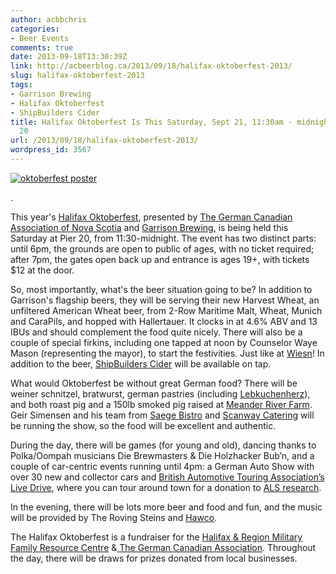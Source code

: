 ```yaml
---
author: acbbchris
categories:
- Beer Events
comments: true
date: 2013-09-18T13:30:39Z
link: http://acbeerblog.ca/2013/09/18/halifax-oktoberfest-2013/
slug: halifax-oktoberfest-2013
tags:
- Garrison Brewing
- Halifax Oktoberfest
- ShipBuilders Cider
title: Halifax Oktoberfest Is This Saturday, Sept 21, 11:30am - midnight, at Pier
  20
url: /2013/09/18/halifax-oktoberfest-2013/
wordpress_id: 3567
---
```


[![oktoberfest poster](http://acbeerblog.ca/wp-content/uploads/2013/09/oktoberfest-poster.jpg?w=627)](http://acbeerblog.ca/wp-content/uploads/2013/09/oktoberfest-poster.jpg)

.

This year's [Halifax Oktoberfest](http://www.hfxoktoberfest.com/), presented by [The German Canadian Association of Nova Scotia](http://germancanadianassociation.ca/index.html) and [Garrison Brewing](http://www.garrisonbrewing.com/), is being held this Saturday at Pier 20, from 11:30-midnight. The event has two distinct parts: until 6pm, the grounds are open to public of ages, with no ticket required; after 7pm, the gates open back up and entrance is ages 19+, with tickets $12 at the door.

So, most importantly, what's the beer situation going to be? In addition to Garrison's flagship beers, they will be serving their new Harvest Wheat, an unfiltered American Wheat beer, from 2-Row Maritime Malt, Wheat, Munich and CaraPils, and hopped with Hallertauer. It clocks in at 4.6% ABV and 13 IBUs and should complement the food quite nicely. There will also be a couple of special firkins, including one tapped at noon by Counselor Waye Mason (representing the mayor), to start the festivities. Just like at [Wiesn](http://www.oktoberfest.de/en/)! In addition to the beer, [ShipBuilders Cider](http://www.shipbuilderscider.ca/) will be available on tap.

What would Oktoberfest be without great German food? There will be weiner schnitzel, bratwurst, german pastries (including [Lebkuchenherz](https://www.google.ca/search?q=Lebkuchenherz&tbm=isch&tbo=u&source=univ&sa=X&ei=g6A5UruvOoLEkwWb_IG4Dg&ved=0CD8QsAQ&biw=1600&bih=684&dpr=1#facrc=0%3Blebkuchenherzen&imgdii=_&imgrc=_)), and both roast pig and a 150lb smoked pig raised at [Meander River Farm](https://www.facebook.com/MeanderRiverFarm). Geir Simensen and his team  from [Saege Bistro](http://www.saege.ca/) and [Scanway Catering](http://scanwaycatering.com/) will be running the show, so the food will be excellent and authentic.

During the day, there will be games (for young and old), dancing thanks to Polka/Oompah musicians Die Brewmasters & Die Holzhacker Bub’n, and a couple of car-centric events running until 4pm: a German Auto Show with over 30 new and collector cars and [British Automotive Touring Association’s Live Drive](http://thechronicleherald.ca/als/event/1150381-sperry-livedrive-2013), where you can tour around town for a donation to [ALS research](http://www.als.ca/en/research).

In the evening, there will be lots more beer and food and fun, and the music will be provided by The Roving Steins and [Hawco](https://twitter.com/Hawcomusic).

The Halifax Oktoberfest is a fundraiser for the [Halifax & Region Military Family Resource Centre](http://www.halifaxmfrc.ca/) &[ The German Canadian Association](http://germancanadianassociation.ca/index.html). Throughout the day, there will be draws for prizes donated from local businesses.
